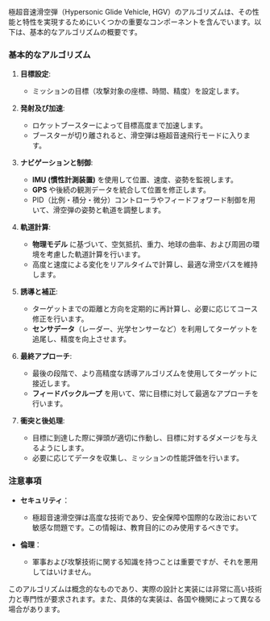極超音速滑空弾（Hypersonic Glide Vehicle, HGV）のアルゴリズムは、その性能と特性を実現するためにいくつかの重要なコンポーネントを含んでいます。以下は、基本的なアルゴリズムの概要です。

### 基本的なアルゴリズム

1. **目標設定**:
   - ミッションの目標（攻撃対象の座標、時間、精度）を設定します。

2. **発射及び加速**:
   - ロケットブースターによって目標高度まで加速します。
   - ブースターが切り離されると、滑空弾は極超音速飛行モードに入ります。

3. **ナビゲーションと制御**:
   - **IMU (慣性計測装置)** を使用して位置、速度、姿勢を監視します。
   - **GPS** や後続の観測データを統合して位置を修正します。
   - PID（比例・積分・微分）コントローラやフィードフォワード制御を用いて、滑空弾の姿勢と軌道を調整します。

4. **軌道計算**:
   - **物理モデル** に基づいて、空気抵抗、重力、地球の曲率、および周囲の環境を考慮した軌道計算を行います。
   - 高度と速度による変化をリアルタイムで計算し、最適な滑空パスを維持します。

5. **誘導と補正**:
   - ターゲットまでの距離と方向を定期的に再計算し、必要に応じてコース修正を行います。
   - **センサデータ**（レーダー、光学センサーなど）を利用してターゲットを追尾し、精度を向上させます。

6. **最終アプローチ**:
   - 最後の段階で、より高精度な誘導アルゴリズムを使用してターゲットに接近します。
   - **フィードバックループ** を用いて、常に目標に対して最適なアプローチを行います。

7. **衝突と後処理**:
   - 目標に到達した際に弾頭が適切に作動し、目標に対するダメージを与えるようにします。
   - 必要に応じてデータを収集し、ミッションの性能評価を行います。

### 注意事項

- **セキュリティ**：
  - 極超音速滑空弾は高度な技術であり、安全保障や国際的な政治において敏感な問題です。この情報は、教育目的にのみ使用するべきです。

- **倫理**：
  - 軍事および攻撃技術に関する知識を持つことは重要ですが、それを悪用してはいけません。

このアルゴリズムは概念的なものであり、実際の設計と実装には非常に高い技術力と専門性が要求されます。また、具体的な実装は、各国や機関によって異なる場合があります。